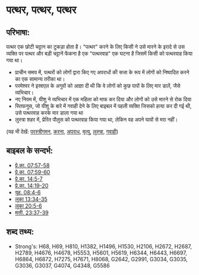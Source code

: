 # पत्थर, पत्थर, पत्थर #

## परिभाषा: ##

पत्थर एक छोटी चट्टान का टुकड़ा होता है। "पत्थर" करने के लिए किसी ने उसे मारने के इरादे से उस व्यक्ति पर पत्थर और बड़ी चट्टानें फेंकना है एक "पत्थरवाह" एक घटना है जिसमें किसी को पत्थरवाह किया गया था।

* प्राचीन समय में, पत्थरों को लोगों द्वारा किए गए अपराधों की सजा के रूप में लोगों को निष्पादित करने का एक सामान्य तरीका था।
* परमेश्वर ने इस्राएल के अगुवों को आज्ञा दी थी कि वे लोगों को कुछ पापों के लिए मार डालें, जैसे व्यभिचार। 
* नए नियम में, यीशु ने व्यभिचार में एक महिला को माफ कर दिया और लोगों को उसे मारने से रोक दिया
* स्तिफनुस, जो यीशु के बारे में गवाही देने के लिए बाइबल में पहली व्यक्ति जिसको हत्या कर दी गई थी, उसे पत्थरवाह करके मार डाला गया था
* लुस्त्रा शहर में, प्रेरित पौलुस को पत्थरवाह किया गया था, लेकिन वह अपने घावों से मरा नहीं।

(यह भी देखें: [परस्त्रीगमन](../kt/adultery.md), [करना](../other/commit.md), [अपराध](../other/criminal.md), [मृत्यु](../other/death.md), [लुस्त्रा](../names/lystra.md), [गवाही](../kt/testimony.md))

## बाइबल के सन्दर्भ: ##

* [प्रे.का. 07:57-58](rc://hi/tn/help/act/07/57)
* [प्रे.का. 07:59-60](rc://hi/tn/help/act/07/59)
* [प्रे.का. 14:5-7](rc://hi/tn/help/act/14/05)
* [प्रे.का. 14:19-20](rc://hi/tn/help/act/14/19)
* [यूह. 08:4-6](rc://hi/tn/help/jhn/08/04)
* [लूका 13:34-35](rc://hi/tn/help/luk/13/34)
* [लूका 20:5-6](rc://hi/tn/help/luk/20/05)
* [मत्ती. 23:37-39](rc://hi/tn/help/mat/23/37)


## शब्द तथ्य: ##

* Strong's: H68, H69, H810, H1382, H1496, H1530, H2106, H2672, H2687, H2789, H4676, H4678, H5553, H5601, H5619, H6344, H6443, H6697, H6864, H6872, H7275, H7671, H8068, G2642, G2991, G3034, G3035, G3036, G3037, G4074, G4348, G5586
